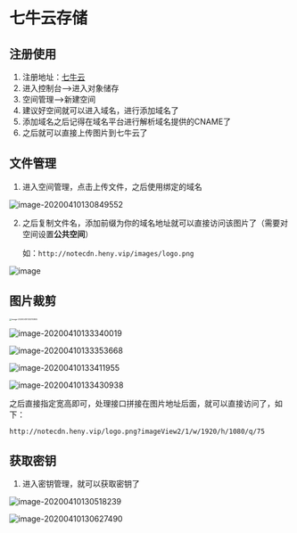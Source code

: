# 七牛云存储

## 注册使用

1. 注册地址：[七牛云](https://portal.qiniu.com/signup)
2. 进入控制台-->进入对象储存
3. 空间管理-->新建空间
4. 建议好空间就可以进入域名，进行添加域名了
5. 添加域名之后记得在域名平台进行解析域名提供的CNAME了
6. 之后就可以直接上传图片到七牛云了

## 文件管理

1. 进入空间管理，点击上传文件，之后使用绑定的域名

![image-20200410130849552](http://notecdn.heny.vip/images/七牛云cdn加速图片_03.png)

2. 之后复制文件名，添加前缀为你的域名地址就可以直接访问该图片了（需要对空间设置**公共空间**）

   如：`http://notecdn.heny.vip/images/logo.png`

![image](http://notecdn.heny.vip/images/七牛云cdn加速图片_09.png)

## 图片裁剪

<img src="http://notecdn.heny.vip/images/七牛云cdn加速图片_04.png" alt="image-20200410133310805" style="zoom:25%;" />

![image-20200410133340019](http://notecdn.heny.vip/images/七牛云cdn加速图片_05.png)

![image-20200410133353668](http://notecdn.heny.vip/images/七牛云cdn加速图片_06.png)

![image-20200410133411955](http://notecdn.heny.vip/images/七牛云cdn加速图片_07.png)

![image-20200410133430938](http://notecdn.heny.vip/images/七牛云cdn加速图片_08.png)

之后直接指定宽高即可，处理接口拼接在图片地址后面，就可以直接访问了，如下：

`http://notecdn.heny.vip/logo.png?imageView2/1/w/1920/h/1080/q/75`

## 获取密钥

1. 进入密钥管理，就可以获取密钥了

![image-20200410130518239](http://notecdn.heny.vip/images/七牛云cdn加速图片_01.png)

![image-20200410130627490](http://notecdn.heny.vip/images/七牛云cdn加速图片_02.png)



